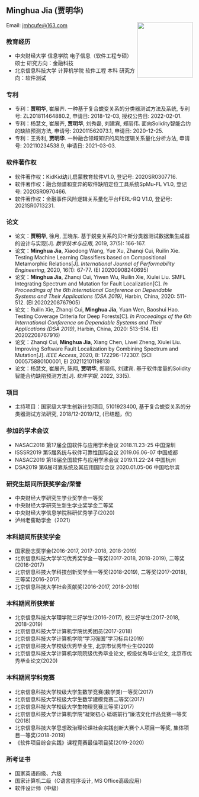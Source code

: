 ## Minghua Jia (贾明华)  
  
Email: jmhcufe@163.com    <img src="https://jmhcufe.github.io/jmh.png" height="150" width="150" align="right">  


### 教育经历  
- 中央财经大学 信息学院  电子信息（软件工程专硕） 硕士 研究方向：金融科技       
- 北京信息科技大学 计算机学院  软件工程 本科 研究方向：软件测试  

### 专利  
- 专利：**贾明华**, 崔展齐. 一种基于复合蜕变关系的分类器测试方法及系统, 专利号: ZL201811464880.2, 申请日: 2018-12-03, 授权公告日: 2022-02-01.
- 专利：杨慧文, 崔展齐, **贾明华**, 刘秀磊, 刘建宾, 郑丽伟. 面向Solidity智能合约的缺陷预测方法, 申请号: 202011562073.1, 申请日: 2020-12-25.  
- 专利：王秀利, **贾明华**. 一种融合领域知识的风险逻辑关系量化分析方法, 申请号: 202110234538.9, 申请日: 2021-03-03.  

### 软件著作权  
- 软件著作权：KidKid幼儿启蒙教育软件V1.0, 登记号: 2020SR0307716.
- 软件著作权：融合频谱和变异的软件缺陷定位工具系统SpMu-FL V1.0, 登记号: 2020SR0970466.
- 软件著作权：金融事件风险逻辑关系量化平台FERL-RQ V1.0, 登记号: 2021SR0713231.

### 论文
- 论文：**贾明华**, 徐月, 王晓东. 基于蜕变关系的贝叶斯分类器测试数据集生成器的设计与实现[J]. *数字技术与应用*, 2019, 37(5): 166-167.
- 论文：**Minghua Jia**, Xiaodong Wang, Yue Xu, Zhanqi Cui, Ruilin Xie. Testing Machine Learning Classifiers based on Compositional Metamorphic Relations[J]. *International Journal of Performability Engineering*, 2020, 16(1): 67-77. (EI 20200908240695) 
- 论文：**Minghua Jia**, Zhanqi Cui, Yiwen Wu, Ruilin Xie, Xiulei Liu. SMFL Integrating Spectrum and Mutation for Fault Localization[C]. *In Proceedings of the 6th International Conference on Dependable Systems and Their Applications (DSA 2019)*, Harbin, China, 2020: 511-512. (EI 20202208767905)
- 论文：Ruilin Xie, Zhanqi Cui, **Minghua Jia**, Yuan Wen, Baoshui Hao. Testing Coverage Criteria for Deep Forests[C]. *In Proceedings of the 6th International Conference on Dependable Systems and Their Applications (DSA 2019)*, Harbin, China, 2020: 513-514. (EI 20202208767916)
- 论文：Zhanqi Cui, **Minghua Jia**, Xiang Chen, Liwei Zheng, Xiulei Liu. Improving Software Fault Localization by Combining Spectrum and Mutation[J]. *IEEE Access*, 2020, 8: 172296-172307. (SCI 000575880100001, EI 20211210119813)
- 论文：杨慧文, 崔展齐, 陈翔, **贾明华**, 郑丽伟, 刘建宾. 基于软件度量的Solidity智能合约缺陷预测方法[J]. *软件学报*, 2022, 33(5).

### 项目
- 主持项目：国家级大学生创新计划项目, 5101923400, 基于复合蜕变关系的分类器测试方法研究, 2018/12-2019/12, (已结题，优)

### 参加的学术会议
- NASAC2018 第17届全国软件与应用学术会议 2018.11.23-25 中国深圳
- ISSSR2019 第5届系统与软件可靠性国际会议 2019.06.06-07 中国成都
- NASAC2019 第18届全国软件与应用学术会议 2019.11.22-24 中国杭州 
- DSA2019 第6届可靠系统及其应用国际会议 2020.01.05-06 中国哈尔滨

### 研究生期间所获奖学金/荣誉
- 中央财经大学研究生学业奖学金一等奖
- 中央财经大学研究生新生学业奖学金二等奖
- 中央财经大学信息学院科研优秀学子(2020)
- 泸州老窖助学金（2021）

### 本科期间所获奖学金
- 国家励志奖学金(2016-2017, 2017-2018, 2018-2019)
- 北京信息科技大学学习优秀奖学金一等奖(2017-2018, 2018-2019), 二等奖(2016-2017)
- 北京信息科技大学科技创新奖学金一等奖(2018-2019), 二等奖(2017-2018), 三等奖(2016-2017)
- 北京信息科技大学社会贡献奖(2016-2017, 2018-2019)

### 本科期间所获荣誉
- 北京信息科技大学理学院三好学生(2016-2017), 校三好学生(2017-2018, 2018-2019)
- 北京信息科技大学计算机学院优秀团员(2017-2018)
- 北京信息科技大学计算机学院“学习强国”学习标兵(2019)
- 北京信息科技大学校级优秀毕业生, 北京市优秀毕业生(2020)
- 北京信息科技大学计算机学院院级优秀毕业论文, 校级优秀毕业论文, 北京市优秀毕业论文(2020)

### 本科期间学科竞赛
- 北京信息科技大学校级大学生数学竞赛(数学类)一等奖(2017)
- 北京信息科技大学校级大学生数学建模竞赛二等奖(2017)
- 北京信息科技大学校级大学生物理竞赛三等奖(2017)
- 北京信息科技大学计算机学院“凝聚初心 砥砺前行”廉洁文化作品竞赛一等奖(2018)
- 北京信息科技大学思想政治理论课社会实践创新大赛个人项目一等奖, 集体项目一等奖(2018-2019)
- 《软件项目综合实践》课程竞赛最佳项目奖(2019-2020)

### 所考证书
- 国家英语四级、六级
- 国家计算机二级（C语言程序设计, MS Office高级应用）
- 软件设计师（中级）

